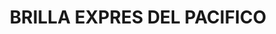 ---
title: "BRILLA EXPRES DEL PACIFICO"
url: /buenaventura/brilla-expres-del-pacifico/
shop: Allgemein
---